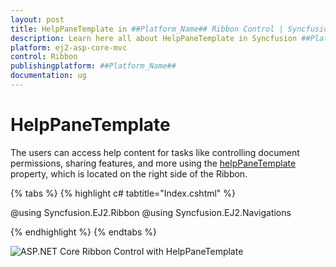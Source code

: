 ```yaml
---
layout: post
title: HelpPaneTemplate in ##Platform_Name## Ribbon Control | Syncfusion
description: Learn here all about HelpPaneTemplate in Syncfusion ##Platform_Name## Ribbon control of Syncfusion Essential JS 2 and more.
platform: ej2-asp-core-mvc
control: Ribbon
publishingplatform: ##Platform_Name##
documentation: ug
---
```


# HelpPaneTemplate

The users can access help content for tasks like controlling document permissions, sharing features, and more using the [helpPaneTemplate](https://help.syncfusion.com/cr/aspnetcore-js2/syncfusion.ej2.ribbon.ribbon.html#Syncfusion_EJ2_Ribbon_Ribbon_HelpPaneTemplate) property, which is located on the right side of the Ribbon.

{% tabs %}
{% highlight c# tabtitle="Index.cshtml" %}

@using Syncfusion.EJ2.Ribbon
@using Syncfusion.EJ2.Navigations

<ejs-ribbon id="ribbon" helpPaneTemplate="#helpPaneTemplate">
    <e-ribbon-tabs>
        <e-ribbon-tab header="Home">
            <e-ribbon-groups>
                <e-ribbon-group header="Font">
                    <e-ribbon-collections>
                        <e-ribbon-collection>
                            <e-ribbon-items>
                                <e-ribbon-item type=Button>
                                    <e-ribbon-buttonsettings iconCss="e-icons e-cut" content="Cut"></e-ribbon-buttonsettings>
                                </e-ribbon-item>
                            </e-ribbon-items>
                        </e-ribbon-collection>
                    </e-ribbon-collections>
                </e-ribbon-group>
            </e-ribbon-groups>
        </e-ribbon-tab>
    </e-ribbon-tabs>
</ejs-ribbon>

<style>
    .action_btn{
        margin: 0px 5px;
        border: none;
        color: #ffffff;
        background-color: #0d6efd;
    }
</style>

<script type="text/x-jsrender" id="helpPaneTemplate">
    <button class="action_btn"><span id="undo" class="e-icons e-undo"></span> Undo </button>
    <button class="action_btn"><span id="redo" class="e-icons e-redo"></span> Redo </button>
</script>

{% endhighlight %}
{% endtabs %}

![ASP.NET Core Ribbon Control with HelpPaneTemplate](./images/helpPaneTemplate.png)